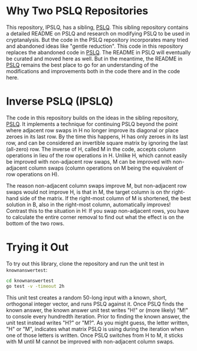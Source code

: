 # Why Two PSLQ Repositories
This repository, IPSLQ, has a sibling, [PSLQ](https://github.com/predrag3141/pslq). This sibling repository contains a detailed README on PSLQ and research on modifying PSLQ to be used in cryptanalysis. But the code in the PSLQ repository incorporates many tried and abandoned ideas like "gentle reduction". This code in this repository replaces the abandoned code in [PSLQ](https://github.com/predrag3141/pslq). The README in PSLQ will eventually be curated and moved here as well. But in the meantime, the README in [PSLQ](https://github.com/predrag3141/pslq) remains the best place to go for an understanding of the modifications and improvements both in the code there and in the code here.

# Inverse PSLQ (IPSLQ)
The code in this repository builds on the ideas in the sibling repository, [PSLQ](https://github.com/predrag3141/pslq). It implements a technique for continuing PSLQ beyond the point where adjacent row swaps in H no longer improve its diagonal or place zeroes in its last row. By the time this happens, H has only zeroes in its last row, and can be considered an invertible square matrix by ignoring the last (all-zero) row. The inverse of H, called M in the code, accepts column operations in lieu of the row operations in H. Unlike H, which cannot easily be improved with non-adjacent row swaps, M can be improved with non-adjacent column swaps (column operations on M being the equivalent of row operations on H).

The reason non-adjacent column swaps improve M, but non-adjacent row swaps would not improve H, is that in M, the target column is on thr right-hand side of the matrix. If the right-most column of M is shortened, the best solution in B, also in the right-most column, automatically improves! Contrast this to the situation in H: If you swap non-adjacent rows, you have to calculate the entire corner removal to find out what the effect is on the bottom of the two rows.

# Trying it Out
To try out this library, clone the repository and run the unit test in `knownanswertest`:
```bash
cd knownanswertest
go test -v -timeout 2h
```

This unit test creates a random 50-long input with a known, short, orthogonal integer vector, and runs PSLQ against it. Once PSLQ finds the known answer, the known answer unit test writes "H!" or (more likely) "M!" to console every hundredth iteration. Prior to finding the known answer, the unit test instead writes "H?" or "M?". As you might guess, the letter written, "H" or "M", indicates what matrix PSLQ is using during the iteration when one of those letters is written. Once PSLQ switches from H to M, it sticks with M until M cannot be improved with non-adjacent column swaps.
